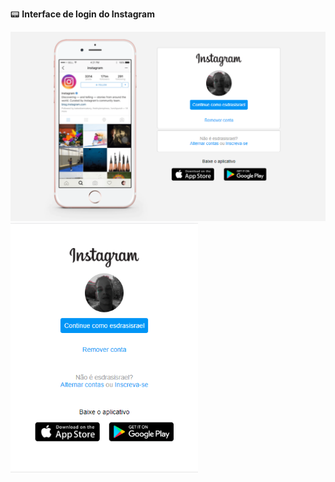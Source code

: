 :pager: ​**Interface de login do Instagram**

<img src="img\Instagram-homepage-pc.PNG" width="600" title="hover text"> <img src="img\Instagram-homepage-cel.PNG" width="300" title="hover text">

